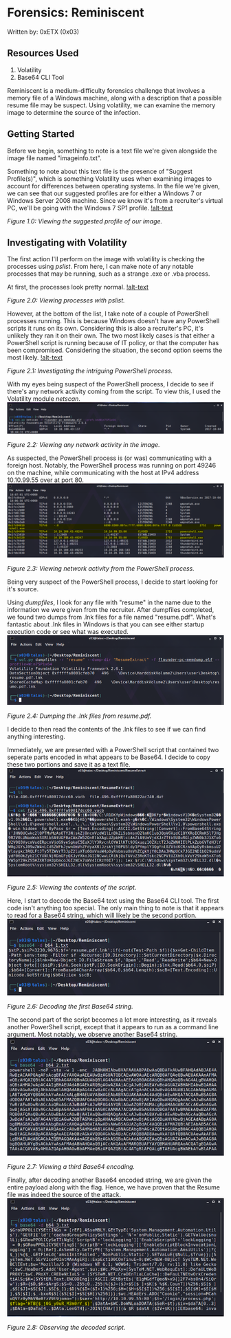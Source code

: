 # Forensics: Reminiscent
Written by: 0xETX (0x03)

## Resources Used
1. Volatility
2. Base64 CLI Tool

Reminiscent is a medium-difficulty forensics challenge that involves a memory file of a Windows machine, along with a description that a possible resume file may be suspect. Using volatility, we can examine the memory image to determine the source of the infection.

## Getting Started
Before we begin, something to note is a text file we're given alongside the image file named "imageinfo.txt".

Something to note about this text file is the presence of "Suggest Profile(s)", which is something Volatility uses when examining images to account for differences between operating systems. In the file we're given, we can see that our suggested profiles are for either a Windows 7 or Windows Server 2008 machine. Since we know it's from a recruiter's virtual PC, we'll be going with the Windows 7 SP1 profile.
[!alt-text](https://github.com/0xETX/CTF-Writeups/blob/main/HackTheBox%20Challenges/Forensics/Reminiscent/Images/1.png "Suggested profile.")

*Figure 1.0: Viewing the suggested profile of our image.*

## Investigating with Volatility
The first action I'll perform on the image with volatility is checking the processes using *pslist*. From here, I can make note of any notable processes that may be running, such as a strange .exe or .vba process.

At first, the processes look pretty normal.
[!alt-text](https://github.com/0xETX/CTF-Writeups/blob/main/HackTheBox%20Challenges/Forensics/Reminiscent/Images/2.png "Viewing pslist.")

*Figure 2.0: Viewing processes with pslist.*

However, at the bottom of the list, I take note of a couple of PowerShell processes running. This is because Windows doesn't have any PowerShell scripts it runs on its own. Considering this is also a recruiter's PC, it's unlikely they ran it on their own. The two most likely cases is that either a PowerShell script is running because of IT policy, or that the computer has been compromised. Considering the situation, the second option seems the most likely.
[!alt-text](https://github.com/0xETX/CTF-Writeups/blob/main/HackTheBox%20Challenges/Forensics/Reminiscent/Images/3.png "Viewing the PowerShell processes.")

*Figure 2.1: Investigating the intriguing PowerShell process.*

With my eyes being suspect of the PowerShell process, I decide to see if there's any network activity coming from the script. To view this, I used the Volatility module *netscan*.
![alt-text](https://github.com/0xETX/CTF-Writeups/blob/main/HackTheBox%20Challenges/Forensics/Reminiscent/Images/5.png "Running netscan.")

*Figure 2.2: Viewing any network activity in the image.*

As suspected, the PowerShell process is (or was) communicating with a foreign host. Notably, the PowerShell process was running on port 49246 on the machine, while communicating with the host at IPv4 address 10.10.99.55 over at port 80.
![alt-text](https://github.com/0xETX/CTF-Writeups/blob/main/HackTheBox%20Challenges/Forensics/Reminiscent/Images/6.png "Network activity from the PowerShell process.")

*Figure 2.3: Viewing network activity from the PowerShell process.*

Being very suspect of the PowerShell process, I decide to start looking for it's source.

Using *dumpfiles*, I look for any file with "resume" in the name due to the information we were given from the recruiter. After dumpfiles completed, we found two dumps from .lnk files for a file named "resume.pdf". What's fantastic about .lnk files in Windows is that you can see either startup execution code or see what was executed.
![alt-text](https://github.com/0xETX/CTF-Writeups/blob/main/HackTheBox%20Challenges/Forensics/Reminiscent/Images/7.png "Resume dumps.")

*Figure 2.4: Dumping the .lnk files from resume.pdf.*

I decide to then read the contents of the .lnk files to see if we can find anything interesting.

Immediately, we are presented with a PowerShell script that contained two seperate parts encoded in what appears to be Base64. I decide to copy these two portions and save it as a text file.
![alt-text](https://github.com/0xETX/CTF-Writeups/blob/main/HackTheBox%20Challenges/Forensics/Reminiscent/Images/8.png "Viewing an odd PowerShell script.")

*Figure 2.5: Viewing the contents of the script.*

Here, I start to decode the Base64 text using the Base64 CLI tool. The first code isn't anything too special. The only main thing to note is that it appears to read for a Base64 string, which will likely be the second portion.
![alt-text](https://github.com/0xETX/CTF-Writeups/blob/main/HackTheBox%20Challenges/Forensics/Reminiscent/Images/9.png "Decoding the B64.")

*Figure 2.6: Decoding the first Base64 string.*

The second part of the script becomes a lot more interesting, as it reveals another PowerShell script, except that it appears to run as a command line argument. Most notably, we observe another Base64 string.
![alt-text](https://github.com/0xETX/CTF-Writeups/blob/main/HackTheBox%20Challenges/Forensics/Reminiscent/Images/10.png "Viewing a third B64 encoding.")

*Figure 2.7: Viewing a third Base64 encoding.*

Finally, after decoding another Base64 encoded string, we are given the entire payload along with the flag. Hence, we have proven that the Resume file was indeed the source of the attack.
![alt-text](https://github.com/0xETX/CTF-Writeups/blob/main/HackTheBox%20Challenges/Forensics/Reminiscent/Images/11.png "Observing the flag.")

*Figure 2.8: Observing the decoded script.*